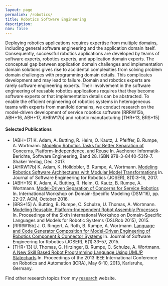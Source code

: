 ```yaml
---
layout: page
permalink: /robotics/
title: Robotics Software Engineering
description:  
nav: false
---
```


Deploying robotics applications requires expertise from multiple domains, including general software engineering and the application domain itself. Consequently, successful robotics applications are developed by teams of software experts, robotics experts, and application domain experts. The conceptual gap between application domain challenges and implementation domain solutions gives rise to accidental complexities from solving problem domain challenges with programming domain details. This complicates development and may lead to failure. Domain and robotics experts are rarely software engineering experts. Their involvement in the software engineering of reusable robotics applications requires that they become software experts or that implementation details can be abstracted. To enable the efficient engineering of robotics systems in heterogeneous teams with experts from manifold domains, we conduct research on the model-driven development of service robotics software [RRRW15b, ABH+16, ABH+17, AHRW17b] and robotic manufacturing [THR+13, BRS+15]

#### Selected Publications

- [ABH+17] K. Adam, A. Butting, R. Heim, O. Kautz, J. Pfeiffer, B. Rumpe, A. Wortmann. [Modeling Robotics Tasks for Better Separation of Concerns, Platform-Independence, and Reuse](https://www.se-rwth.de/publications/Modeling-Robotics-Tasks-for-Better-Separation-of-Concerns-Platform-Independence-and-Reuse.pdf) In. Aachener Informatik-Berichte, Software Engineering, Band 28. ISBN 978-3-8440-5319-7. Shaker Verlag, Dec. 2017.
- [AHRW17b] K. Adam, K. Hölldobler, B. Rumpe, A. Wortmann. [Modeling Robotics Software Architectures with Modular Model Transformations](../downloads/paper/2017/Modeling-Robotics-Software-Architectures-with-Modular-Model-Transformations.pdf) In. Journal of Software Engineering for Robotics (JOSER), 8(1):3–16, 2017. 
- [ABH+16] K. Adam, A. Butting, R. Heim, O. Kautz, B. Rumpe, A. Wortmann. [Model-Driven Separation of Concerns for Service Robotics](../downloads/paper/2016/Model-Driven-Separation-of-Concerns-for-Service-Robotics.pdf) In. International Workshop on Domain-Specific Modeling (DSM'16), pp. 22-27. ACM, October 2016. 
- [BRS+15] A. Butting, B. Rumpe, C. Schulze, U. Thomas, A. Wortmann. [Modeling Reusable, Platform-Independent Robot Assembly Processes](../downloads/paper/2015/Modeling-Reusable-Platform-Independent-Robot-Assembly-Processes.pdf) In. Proceedings of the Sixth International Workshop on Domain-Specific Languages and Models for Robotic Systems (DSLRob 2015), 2015. 
- [RRRW15b] J. O. Ringert, A. Roth, B. Rumpe, A. Wortmann. [Language and Code Generator Composition for Model-Driven Engineering of Robotics Component & Connector Systems](../downloads/paper/2015/Language-and-Code-Generator-Composition-for-Model-Driven-Engineering-of-Robotics-Component-and-Connector-Systems.pdf) In. Journal of Software Engineering for Robotics (JOSER), 6(1):33–57, 2015. 
- [THR+13] U. Thomas, G. Hirzinger, B. Rumpe, C. Schulze, A. Wortmann. [A New Skill Based Robot Programming Language Using UML/P Statecharts](../downloads/paper/2013/A-New-Skill-Based-Robot-Programming-Language-Using-UML-P-Statecharts.pdf) In. Proceedings of the 2013 IEEE International Conference on Robotics and Automation (ICRA), May 6-10, 2013, Karlsruhe, Germany. 

Find other research topics from my [research](../research/) website.
